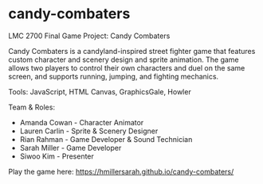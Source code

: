 # candy-combaters
LMC 2700 Final Game Project: Candy Combaters

Candy Combaters is a candyland-inspired street fighter game that features custom character and scenery design and sprite animation. The game allows two players to control their own characters and duel on the same screen, and supports running, jumping, and fighting mechanics. 

Tools: JavaScript, HTML Canvas, GraphicsGale, Howler

Team & Roles:
- Amanda Cowan - Character Animator
- Lauren Carlin - Sprite & Scenery Designer
- Rian Rahman - Game Developer & Sound Technician
- Sarah Miller - Game Developer
- Siwoo Kim - Presenter

Play the game here: https://hmillersarah.github.io/candy-combaters/

